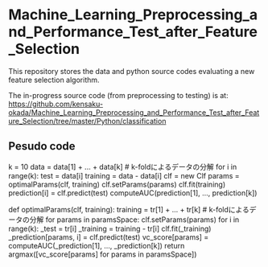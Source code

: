 # Machine_Learning_Preprocessing_and_Performance_Test_after_Feature_Selection

This repository stores the data and python source codes evaluating a new feature selection algorithm.

The in-progress source code (from preprocessing to testing) is at: 
https://github.com/kensaku-okada/Machine_Learning_Preprocessing_and_Performance_Test_after_Feature_Selection/tree/master/Python/classification

## Pesudo code
k = 10
data = data[1] + ... + data[k] # k-foldによるデータの分解
for i in range(k):
    test = data[i]
    training = data - data[i]
    clf = new Clf
    params = optimalParams(clf, training)
    clf.setParams(params)
    clf.fit(training)
    prediction[i] = clf.predict(test)
computeAUC(prediction[1], ..., prediction[k])

def optimalParams(clf, training):
    training = tr[1] + ... + tr[k] # k-foldによるデータの分解
    for params in paramsSpace:
        clf.setParams(params)
    	for i in range(k):
    	    _test = tr[i]
	    _training = training - tr[i]
	    clf.fit(_training)
	    _prediction[params, i] = clf.predict(test)
    	vc_score[params] = computeAUC(_prediction[1], ..., _prediction[k])
    return argmax([vc_score[params] for params in paramsSpace])
